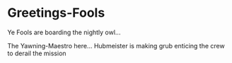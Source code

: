 # Greetings-Fools
Ye Fools are boarding the nightly owl...

The Yawning-Maestro here...
Hubmeister is making grub enticing the crew to derail the mission
